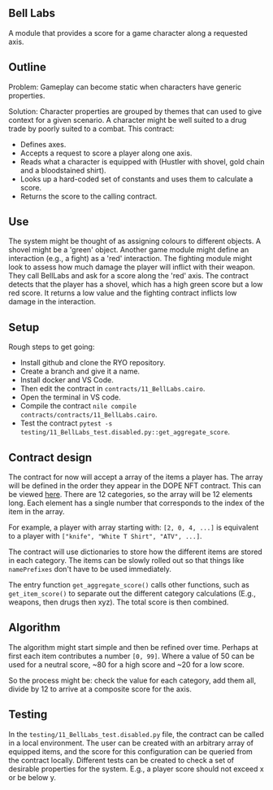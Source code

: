 ## Bell Labs

A module that provides a score for a game character along a requested axis.

## Outline

Problem: Gameplay can become static when characters have generic properties.

Solution: Character properties are grouped by themes that can used to give
context for a given scenario. A character might be well suited to a drug
trade by poorly suited to a combat. This contract:

- Defines axes.
- Accepts a request to score a player along one axis.
- Reads what a character is equipped with (Hustler with shovel, gold chain and
a bloodstained shirt).
- Looks up a hard-coded set of constants and uses them to calculate a score.
- Returns the score to the calling contract.

## Use

The system might be thought of as assigning colours to different objects. A shovel
might be a 'green' object. Another game module might define an interaction (e.g., a fight)
as a 'red' interaction. The fighting module might look to assess how much damage the
player will inflict with their weapon. They call BellLabs and ask for a score along the
'red' axis. The contract detects that the player has a shovel, which has a high green
score but a low red score. It returns a low value and the fighting contract inflicts
low damage in the interaction.


## Setup

Rough steps to get going:

- Install github and clone the RYO repository.
- Create a branch and give it a name.
- Install docker and VS Code.
- Then edit the contract in `contracts/11_BellLabs.cairo`.
- Open the terminal in VS code.
- Compile the contract `nile compile contracts/contracts/11_BellLabs.cairo`.
- Test the contract `pytest -s testing/11_BellLabs_test.disabled.py::get_aggregate_score`.


## Contract design

The contract for now will accept a array of the items a player has.
The array will be defined in the order they appear in the DOPE NFT contract.
This can be viewed [here](../mappings/data_encoding.md#contract-source-data).
There are 12 categories, so the array will be 12 elements long. Each element
has a single number that corresponds to the index of the item in the array.

For example, a player with array starting with: `[2, 0, 4, ...]` is
equivalent to a player with `["knife", "White T Shirt", "ATV", ...]`.

The contract will use dictionaries to store how the different items
are stored in each category. The items can be slowly rolled out so that things
like `namePrefixes` don't have to be used immediately.

The entry function `get_aggregate_score()` calls other functions,
such as `get_item_score()` to separate out the
different category calculations
(E.g., weapons, then drugs then xyz). The total score is then combined.

## Algorithm

The algorithm might start simple and then be refined over time. Perhaps
at first each item contributes a number `[0, 99]`. Where a value
of 50 can be used for a neutral score, ~80 for a high score and ~20 for a low score.

So the process might be: check the value for each category, add them all,
divide by 12 to arrive at a composite score for the axis.

## Testing

In the `testing/11_BellLabs_test.disabled.py` file, the contract can be
called in a local environment. The user can be created with an arbitrary
array of equipped items, and the score for this configuration can be queried
from the contract locally. Different tests can be created to check
a set of desirable properties for the system. E.g., a player score should not
exceed x or be below y.
